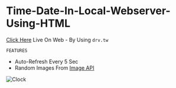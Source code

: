 # Time-Date-In-Local-Webserver-Using-HTML

[Click Here](https://bit.ly/2UlNVvu) Live On Web - By Using `drv.tw`

`FEATURES`
* Auto-Refresh Every 5 Sec
* Random Images From [Image API](https://random.imagecdn.app/)          

![Clock](https://user-images.githubusercontent.com/25906435/126211542-d5ced4be-55b0-43f4-bee6-abe32ed7beca.gif)
